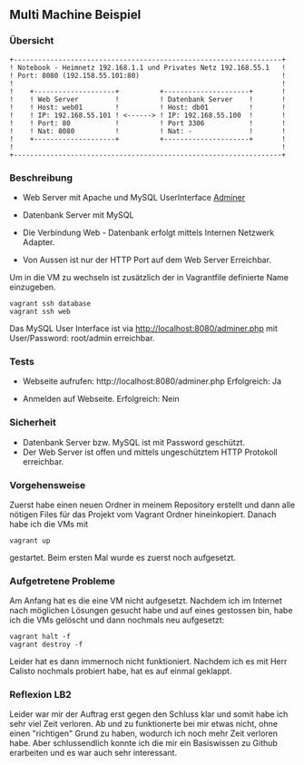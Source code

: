﻿Multi Machine Beispiel
----------------------

### Übersicht 

    +------------------------------------------------------------------+
    ! Notebook - Heimnetz 192.168.1.1 und Privates Netz 192.168.55.1   !                 
    ! Port: 8080 (192.158.55.101:80)                                   !	
    !                                                                  !	
    !    +--------------------+          +---------------------+       !
    !    ! Web Server         !          ! Datenbank Server    !       !       
    !    ! Host: web01        !          ! Host: db01          !       !
    !    ! IP: 192.168.55.101 ! <------> ! IP: 192.168.55.100  !       !
    !    ! Port: 80           !          ! Port 3306           !       !
    !    ! Nat: 8080          !          ! Nat: -              !       !
    !    +--------------------+          +---------------------+       !
    !                                                                  !  	
    +------------------------------------------------------------------+
	
### Beschreibung

* Web Server mit Apache und MySQL UserInterface [Adminer](https://www.adminer.org/)
* Datenbank Server mit MySQL

* Die Verbindung Web - Datenbank erfolgt mittels Internen Netzwerk Adapter.
* Von Aussen ist nur der HTTP Port auf dem Web Server Erreichbar.

Um in die VM zu wechseln ist zusätzlich der in Vagrantfile definierte Name einzugeben.

	vagrant ssh database
	vagrant ssh web

Das MySQL User Interface ist via [http://localhost:8080/adminer.php](http://localhost:8080/adminer.php) mit User/Password: root/admin erreichbar.

### Tests

* Webseite aufrufen: http://localhost:8080/adminer.php
  Erfolgreich: Ja

* Anmelden auf Webseite.
  Erfolgreich: Nein

### Sicherheit

* Datenbank Server bzw. MySQL ist mit Password geschützt.
* Der Web Server ist offen und mittels ungeschütztem HTTP Protokoll erreichbar.


### Vorgehensweise

Zuerst habe einen neuen Ordner in meinem Repository erstellt und dann alle nötigen Files für das Projekt vom Vagrant Ordner hineinkopiert. Danach habe ich die VMs mit

	vagrant up

gestartet. Beim ersten Mal wurde es zuerst noch aufgesetzt.

### Aufgetretene Probleme

Am Anfang hat es die eine VM nicht aufgesetzt. Nachdem ich im Internet nach möglichen Lösungen gesucht habe und auf eines gestossen bin, habe ich die VMs gelöscht und dann nochmals neu aufgesetzt:

	vagrant halt -f
	vagrant destroy -f

Leider hat es dann immernoch nicht funktioniert. Nachdem ich es mit Herr Calisto nochmals probiert habe, hat es auf einmal geklappt.


### Reflexion LB2

Leider war mir der Auftrag erst gegen den Schluss klar und somit habe ich sehr viel Zeit verloren. Ab und zu funktionerte bei mir etwas nicht, ohne einen "richtigen" Grund zu haben, wodurch ich noch mehr Zeit verloren habe. Aber schlussendlich konnte ich die mir ein Basiswissen zu Github erarbeiten und es war auch sehr interessant.
